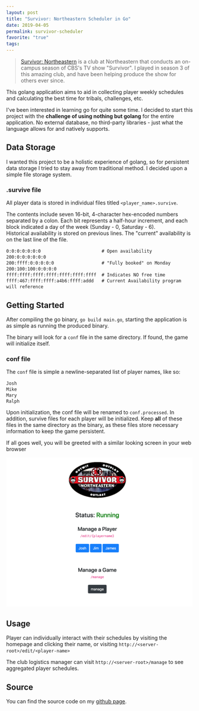 ```yaml
---
layout: post
title: "Survivor: Northeastern Scheduler in Go"
date: 2019-04-05
permalink: survivor-scheduler
favorite: "true"
tags:
---
```


> [Survivor: Northeastern](http://survivornortheastern.com/) is a club at Northeastern
> that conducts an on-campus season of CBS's TV show "Survivor". I played in season 3 of
> this amazing club, and have been helping produce the show for others ever since.

This golang application aims to aid in collecting player weekly schedules and
calculating the best time for tribals, challenges, etc.

I've been interested in learning go for quite some time. I decided to start this project
with the **challenge of using nothing but golang** for the entire application. No external database,
no third-party libraries - just what the language allows for and natively supports.

## Data Storage

I wanted this project to be a holistic experience of golang,
so for persistent data storage I tried to stay away from traditional method.
I decided upon a simple file storage system.

### .survive file

All player data is stored in individual files titled `<player_name>.survive`.

The contents include seven 16-bit, 4-character hex-encoded numbers separated by a colon.
Each bit represents a half-hour increment, and each block indicated a day of the week (Sunday - 0, Saturday - 6).  
Historical availability is stored on previous lines. The "current" availability
is on the last line of the file.

```
0:0:0:0:0:0:0                       # Open availability
200:0:0:0:0:0:0
200:ffff:0:0:0:0:0                  # "Fully booked" on Monday
200:100:100:0:0:0:0
ffff:ffff:ffff:ffff:ffff:ffff:ffff  # Indicates NO free time
ffff:467:ffff:ffff:a4b6:ffff:addd   # Current Availability program will reference

```

## Getting Started

After compiling the go binary, `go build main.go`, starting the application is
as simple as running the produced binary.

The binary will look for a `conf` file in the same directory. If found, the game
will initialize itself.

### conf file

The `conf` file is simple a newline-separated list of player names, like so:

```
Josh
Mike
Mary
Ralph
```

Upon initialization, the conf file will be renamed to `conf.processed`. In addition,
survive files for each player will be initialized. Keep **all** of these files in the same
directory as the binary, as these files store necessary information to keep the game
persistent.

If all goes well, you will be greeted with a similar looking screen in your
web browser

![running](https://raw.githubusercontent.com/joshspicer/Survivor-Scheduler/master/images/running.png)

## Usage

Player can individually interact with their schedules by visiting the homepage
and clicking their name, or visiting `http://<server-root>/edit/<player-name>`

The club logistics manager can visit `http://<server-root>/manage` to see
aggregated player schedules.

## Source

You can find the source code on my [github page](https://github.com/joshspicer/Survivor-Scheduler).

